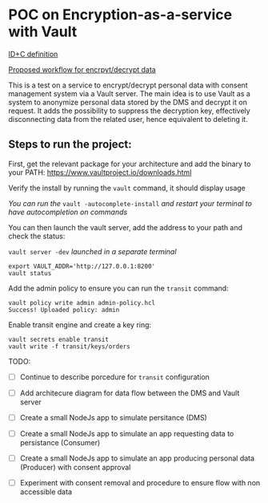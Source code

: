 # POC on Encryption-as-a-service with Vault

[ID+C definition](./ID+C-definition.md)

[Proposed workflow for encrpyt/decrypt data](./workflow.md)

This is a test on a service to encrypt/decrypt personal data with consent management system via a Vault server.
The main idea is to use Vault as a system to anonymize personal data stored by the DMS and decrypt it on request. It adds the possibility to suppress the decryption key, effectively disconnecting data from the related user, hence equivalent to deleting it.

## Steps to run the project:

First, get the relevant package for your architecture and add the binary to your PATH: https://www.vaultproject.io/downloads.html

Verify the install by running the `vault` command, it should display usage

_You can run the_ `vault -autocomplete-install` _and restart your terminal to have autocompletion on commands_

You can then launch the vault server, add the address to your path and check the status:

`vault server -dev` _launched in a separate terminal_

```
export VAULT_ADDR='http://127.0.0.1:8200'
vault status
```
Add the admin policy to ensure you can run the `transit` command:

```
vault policy write admin admin-policy.hcl
Success! Uploaded policy: admin
```

Enable transit engine and create a key ring:

```
vault secrets enable transit
vault write -f transit/keys/orders
```

TODO:
 - [ ] Continue to describe porcedure for `transit` configuration
 - [ ] Add architecure diagram for data flow between the DMS and Vault server
 - [ ] Create a small NodeJs app to simulate persitance (DMS)
 - [ ] Create a small NodeJs app to simulate an app requesting data to persistance (Consumer)
 - [ ] Create a small NodeJs app to simulate an app producing personal data (Producer) with consent approval
 - [ ] Experiment with consent removal and procedure to ensure flow with non accessible data

